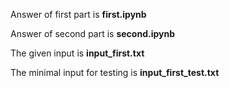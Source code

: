 Answer of first part is **first.ipynb**

Answer of second part is **second.ipynb**

The given input is **input_first.txt** 

The minimal input for testing is **input_first_test.txt**
